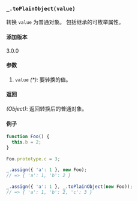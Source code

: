 ### `_.toPlainObject(value)`[​](#_toplainobjectvalue "_toplainobjectvalue的直接链接")

转换 `value` 为普通对象。 包括继承的可枚举属性。

#### 添加版本

3.0.0

#### 参数

1.  `value` _(\*)_: 要转换的值。

#### 返回

_(Object)_: 返回转换后的普通对象。

#### 例子

```js
function Foo() {
  this.b = 2;
}
 
Foo.prototype.c = 3;
 
_.assign({ 'a': 1 }, new Foo);
// => { 'a': 1, 'b': 2 }
 
_.assign({ 'a': 1 }, _.toPlainObject(new Foo));
// => { 'a': 1, 'b': 2, 'c': 3 }

```